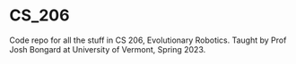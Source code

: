 # CS_206

Code repo for all the stuff in CS 206, Evolutionary Robotics. Taught by Prof Josh Bongard at University of Vermont, Spring 2023.
